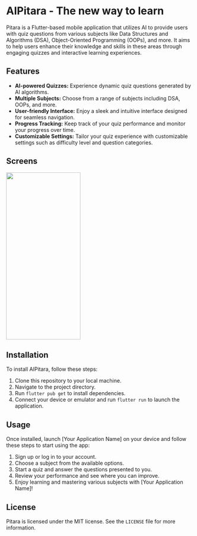 # AIPitara - The new way to learn

Pitara is a Flutter-based mobile application that utilizes AI to provide users with quiz questions from various subjects like Data Structures and Algorithms (DSA), Object-Oriented Programming (OOPs), and more. It aims to help users enhance their knowledge and skills in these areas through engaging quizzes and interactive learning experiences.

## Features

- **AI-powered Quizzes:** Experience dynamic quiz questions generated by AI algorithms.
- **Multiple Subjects:** Choose from a range of subjects including DSA, OOPs, and more.
- **User-friendly Interface:** Enjoy a sleek and intuitive interface designed for seamless navigation.
- **Progress Tracking:** Keep track of your quiz performance and monitor your progress over time.
- **Customizable Settings:** Tailor your quiz experience with customizable settings such as difficulty level and question categories.

## Screens
<img src="https://github.com/Rohit-554/AIPitara/assets/48874687/4a9aeecd-488c-44ee-a92d-9c3ea9b3dc2f" width="200" height="450">



## Installation

To install AIPitara, follow these steps:

1. Clone this repository to your local machine.
2. Navigate to the project directory.
3. Run `flutter pub get` to install dependencies.
4. Connect your device or emulator and run `flutter run` to launch the application.

## Usage

Once installed, launch [Your Application Name] on your device and follow these steps to start using the app:

1. Sign up or log in to your account.
2. Choose a subject from the available options.
3. Start a quiz and answer the questions presented to you.
4. Review your performance and see where you can improve.
5. Enjoy learning and mastering various subjects with [Your Application Name]!

## License

Pitara is licensed under the MIT license. See the `LICENSE` file for more information.

